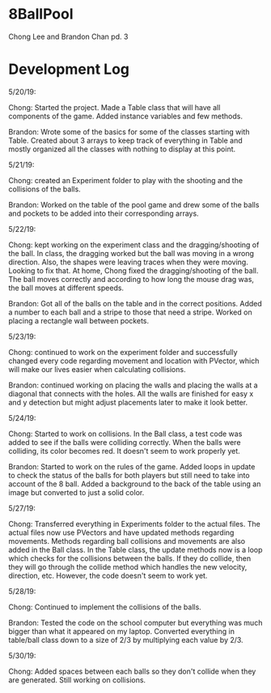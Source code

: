 # 8BallPool
Chong Lee and Brandon Chan pd. 3

# Development Log
5/20/19:

Chong: Started the project. Made a Table class that will have all components of the game. Added instance variables and few methods.

Brandon: Wrote some of the basics for some of the classes starting with Table. Created about 3 arrays to keep track of everything in Table and mostly organized all the classes with nothing to display at this point.

5/21/19:

Chong: created an Experiment folder to play with the shooting and the collisions of the balls.

Brandon: Worked on the table of the pool game and drew some of the balls and pockets to be added into their corresponding arrays.

5/22/19:

Chong: kept working on the experiment class and the dragging/shooting of the ball. In class, the dragging worked but the ball was moving in a wrong direction. Also, the shapes were leaving traces when they were moving. Looking to fix that. At home, Chong fixed the dragging/shooting of the ball. The ball moves correctly and according to how long the mouse drag was, the ball moves at different speeds.

Brandon: Got all of the balls on the table and in the correct positions. Added a number to each ball and a stripe to those that need a stripe. Worked on placing a rectangle wall between pockets.

5/23/19:

Chong: continued to work on the experiment folder and successfully changed every code regarding movement and location with PVector, which will make our lives easier when calculating collisions.

Brandon: continued working on placing the walls and placing the walls at a diagonal that connects with the holes. All the walls are finished for easy x and y detection but might adjust placements later to make it look better.

5/24/19:

Chong: Started to work on collisions. In the Ball class, a test code was added to see if the balls were colliding correctly. When the balls were colliding, its color becomes red. It doesn't seem to work properly yet.

Brandon: Started to work on the rules of the game. Added loops in update to check the status of the balls for both players but still need to take into account of the 8 ball. Added a background to the back of the table using an image but converted to just a solid color.

5/27/19:

Chong: Transferred everything in Experiments folder to the actual files. The actual files now use PVectors and have updated methods regarding movements. Methods regarding ball collisions and movements are also added in the Ball class. In the Table class, the update methods now is a loop which checks for the collisions between the balls. If they do collide, then they will go through the collide method which handles the new velocity, direction, etc. However, the code doesn't seem to work yet.

5/28/19:

Chong: Continued to implement the collisions of the balls.

Brandon: Tested the code on the school computer but everything was much bigger than what it appeared on my laptop. Converted everything in table/ball class down to a size of 2/3 by multiplying each value by 2/3.

5/30/19:

Chong: Added spaces between each balls so they don't collide when they are generated. Still working on collisions.
